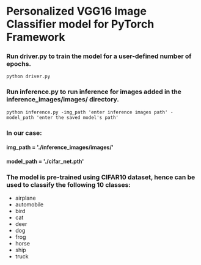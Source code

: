 # Personalized VGG16 Image Classifier model for PyTorch Framework

### Run driver.py to train the model for a user-defined number of epochs.
```python driver.py```
### Run inference.py to run inference for images added in the inference_images/images/ directory.
```python inference.py -img_path 'enter inference images path' -model_path 'enter the saved model's path'```
### In our case:
#### img_path = './inference_images/images/'
#### model_path = './cifar_net.pth'
### The model is pre-trained using CIFAR10 dataset, hence can be used to classify the following 10 classes:
- airplane
- automobile
- bird
- cat
- deer
- dog
- frog
- horse
- ship
- truck
